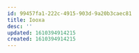 ```yaml
---
id: 99457fa1-222c-4915-903d-9a20b3caec81
title: Iooxa
desc: ''
updated: 1610394914215
created: 1610394914215
---
```


